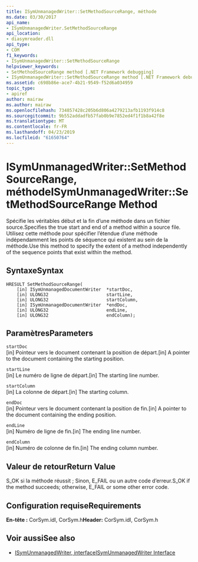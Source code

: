 ```yaml
---
title: ISymUnmanagedWriter::SetMethodSourceRange, méthode
ms.date: 03/30/2017
api_name:
- ISymUnmanagedWriter.SetMethodSourceRange
api_location:
- diasymreader.dll
api_type:
- COM
f1_keywords:
- ISymUnmanagedWriter::SetMethodSourceRange
helpviewer_keywords:
- SetMethodSourceRange method [.NET Framework debugging]
- ISymUnmanagedWriter::SetMethodSourceRange method [.NET Framework debugging]
ms.assetid: c698b86e-ace7-4b21-9549-f52d6a034959
topic_type:
- apiref
author: mairaw
ms.author: mairaw
ms.openlocfilehash: 734857428c205b6d806a4279213afb1193f914c8
ms.sourcegitcommit: 9b552addadfb57fab0b9e7852ed4f1f1b8a42f8e
ms.translationtype: MT
ms.contentlocale: fr-FR
ms.lasthandoff: 04/23/2019
ms.locfileid: "61650764"
---
```

# <a name="isymunmanagedwritersetmethodsourcerange-method"></a><span data-ttu-id="231cb-102">ISymUnmanagedWriter::SetMethodSourceRange, méthode</span><span class="sxs-lookup"><span data-stu-id="231cb-102">ISymUnmanagedWriter::SetMethodSourceRange Method</span></span>
<span data-ttu-id="231cb-103">Spécifie les véritables début et la fin d’une méthode dans un fichier source.</span><span class="sxs-lookup"><span data-stu-id="231cb-103">Specifies the true start and end of a method within a source file.</span></span> <span data-ttu-id="231cb-104">Utilisez cette méthode pour spécifier l’étendue d’une méthode indépendamment les points de séquence qui existent au sein de la méthode.</span><span class="sxs-lookup"><span data-stu-id="231cb-104">Use this method to specify the extent of a method independently of the sequence points that exist within the method.</span></span>  
  
## <a name="syntax"></a><span data-ttu-id="231cb-105">Syntaxe</span><span class="sxs-lookup"><span data-stu-id="231cb-105">Syntax</span></span>  
  
```  
HRESULT SetMethodSourceRange(  
    [in] ISymUnmanagedDocumentWriter  *startDoc,  
    [in] ULONG32                      startLine,  
    [in] ULONG32                      startColumn,  
    [in] ISymUnmanagedDocumentWriter  *endDoc,  
    [in] ULONG32                      endLine,  
    [in] ULONG32                      endColumn);  
```  
  
## <a name="parameters"></a><span data-ttu-id="231cb-106">Paramètres</span><span class="sxs-lookup"><span data-stu-id="231cb-106">Parameters</span></span>  
 `startDoc`  
 <span data-ttu-id="231cb-107">[in] Pointeur vers le document contenant la position de départ.</span><span class="sxs-lookup"><span data-stu-id="231cb-107">[in] A pointer to the document containing the starting position.</span></span>  
  
 `startLine`  
 <span data-ttu-id="231cb-108">[in] Le numéro de ligne de départ.</span><span class="sxs-lookup"><span data-stu-id="231cb-108">[in] The starting line number.</span></span>  
  
 `startColumn`  
 <span data-ttu-id="231cb-109">[in] La colonne de départ.</span><span class="sxs-lookup"><span data-stu-id="231cb-109">[in] The starting column.</span></span>  
  
 `endDoc`  
 <span data-ttu-id="231cb-110">[in] Pointeur vers le document contenant la position de fin.</span><span class="sxs-lookup"><span data-stu-id="231cb-110">[in] A pointer to the document containing the ending position.</span></span>  
  
 `endLine`  
 <span data-ttu-id="231cb-111">[in] Numéro de ligne de fin.</span><span class="sxs-lookup"><span data-stu-id="231cb-111">[in] The ending line number.</span></span>  
  
 `endColumn`  
 <span data-ttu-id="231cb-112">[in] Numéro de colonne de fin.</span><span class="sxs-lookup"><span data-stu-id="231cb-112">[in] The ending column number.</span></span>  
  
## <a name="return-value"></a><span data-ttu-id="231cb-113">Valeur de retour</span><span class="sxs-lookup"><span data-stu-id="231cb-113">Return Value</span></span>  
 <span data-ttu-id="231cb-114">S_OK si la méthode réussit ; Sinon, E_FAIL ou un autre code d’erreur.</span><span class="sxs-lookup"><span data-stu-id="231cb-114">S_OK if the method succeeds; otherwise, E_FAIL or some other error code.</span></span>  
  
## <a name="requirements"></a><span data-ttu-id="231cb-115">Configuration requise</span><span class="sxs-lookup"><span data-stu-id="231cb-115">Requirements</span></span>  
 <span data-ttu-id="231cb-116">**En-tête :** CorSym.idl, CorSym.h</span><span class="sxs-lookup"><span data-stu-id="231cb-116">**Header:** CorSym.idl, CorSym.h</span></span>  
  
## <a name="see-also"></a><span data-ttu-id="231cb-117">Voir aussi</span><span class="sxs-lookup"><span data-stu-id="231cb-117">See also</span></span>

- [<span data-ttu-id="231cb-118">ISymUnmanagedWriter, interface</span><span class="sxs-lookup"><span data-stu-id="231cb-118">ISymUnmanagedWriter Interface</span></span>](../../../../docs/framework/unmanaged-api/diagnostics/isymunmanagedwriter-interface.md)
